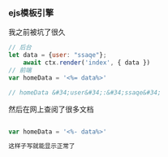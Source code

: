 ### ejs模板引擎
我之前被坑了很久

```javascript
// 后台
let data = {user: "ssaqe"};
    await ctx.render('index', { data })
// 前端
var homeData = '<%= data%>'

// homeData &#34;user&#34;:&#34;ssaqe&#34;
```

然后在网上查阅了很多文档

```javascript

var homeData = '<%- data%>'

这样子写就能显示正常了

```
